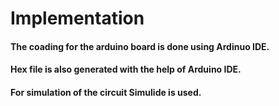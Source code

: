 # Implementation

 #### The coading for the arduino board is done using Ardinuo IDE.
 #### Hex file is also generated with the help of Arduino IDE.
 #### For simulation of the circuit Simulide is used.